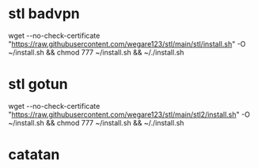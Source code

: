 # stl badvpn
wget --no-check-certificate "https://raw.githubusercontent.com/wegare123/stl/main/stl/install.sh" -O ~/install.sh && chmod 777 ~/install.sh && ~/./install.sh

# stl gotun
wget --no-check-certificate "https://raw.githubusercontent.com/wegare123/stl/main/stl2/install.sh" -O ~/install.sh && chmod 777 ~/install.sh && ~/./install.sh

# catatan
